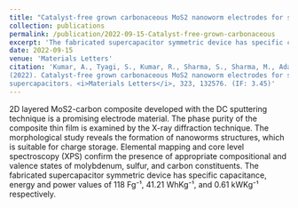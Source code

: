 ```yaml
---
title: "Catalyst-free grown carbonaceous MoS2 nanoworm electrodes for symmetrical supercapacitors."
collection: publications
permalink: /publication/2022-09-15-Catalyst-free-grown-carbonaceous
excerpt: 'The fabricated supercapacitor symmetric device has specific capacitance, energy and power values of 118 Fg⁻¹, 41.21 WhKg⁻¹, and 0.61 kWKg⁻¹ respectively.'
date: 2022-09-15
venue: 'Materials Letters'
citation: 'Kumar, A., Tyagi, S., Kumar, R., Sharma, S., Sharma, M., Adalati, R., Kumar, Y., & Chandra, R.
(2022). Catalyst-free grown carbonaceous MoS2 nanoworm electrodes for symmetrical
supercapacitors. <i>Materials Letters</i>, 323, 132576. (IF: 3.45)'
---
```

2D layered MoS2-carbon composite developed with the DC sputtering technique is a promising electrode material. The phase purity of the composite thin film is examined by the X-ray diffraction technique. The morphological study reveals the formation of nanoworms structures, which is suitable for charge storage. Elemental mapping and core level spectroscopy (XPS) confirm the presence of appropriate compositional and valence states of molybdenum, sulfur, and carbon constituents. The fabricated supercapacitor symmetric device has specific capacitance, energy and power values of 118 Fg⁻¹, 41.21 WhKg⁻¹, and 0.61 kWKg⁻¹ respectively.